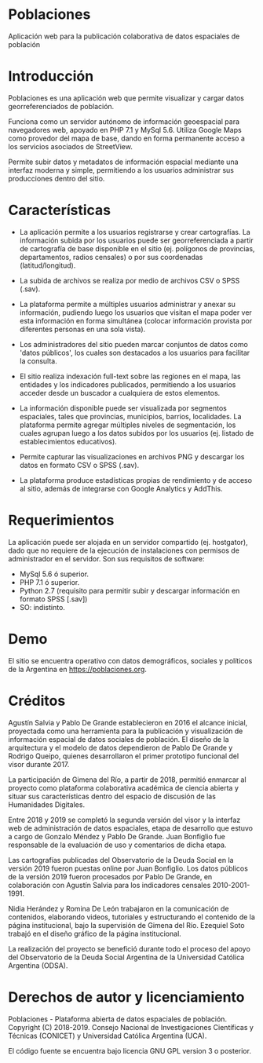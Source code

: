 # Poblaciones
Aplicación web para la publicación colaborativa de datos espaciales de población

# Introducción

Poblaciones es una aplicación web que permite visualizar y cargar datos georreferenciados de población.

Funciona como un servidor autónomo de información geoespacial para navegadores web, apoyado en PHP 7.1 y MySql 5.6. Utiliza Google Maps como provedor del mapa de base, dando en forma permanente acceso a los servicios asociados de StreetView.

Permite subir datos y metadatos de información espacial mediante una interfaz moderna y simple, permitiendo a los usuarios administrar sus producciones dentro del sitio. 

# Características

* La aplicación permite a los usuarios registrarse y crear cartografías. La información subida por los usuarios puede ser georreferenciada a partir de cartografía de base disponible en el sitio (ej. polígonos de provincias, departamentos, radios censales) o por sus coordenadas (latitud/longitud).

* La subida de archivos se realiza por medio de archivos CSV o SPSS (.sav).

* La plataforma permite a múltiples usuarios administrar y anexar su información, pudiendo luego los usuarios que visitan el mapa poder ver esta información en forma simultánea (colocar información provista por diferentes personas en una sola vista). 

* Los administradores del sitio pueden marcar conjuntos de datos como 'datos públicos', los cuales son destacados a los usuarios para facilitar la consulta.

* El sitio realiza indexación full-text sobre las regiones en el mapa, las entidades y los indicadores publicados, permitiendo a los usuarios acceder desde un buscador a cualquiera de estos elementos. 

* La información disponible puede ser visualizada por segmentos espaciales, tales que provincias, municipios, barrios, localidades. La plataforma permite agregar múltiples niveles de segmentación, los cuales agrupan luego a los datos subidos por los usuarios (ej. listado de establecimientos educativos).

* Permite capturar las visualizaciones en archivos PNG y descargar los datos en formato CSV o SPSS (.sav).

* La plataforma produce estadísticas propias de rendimiento y de acceso al sitio, además de integrarse con Google Analytics y AddThis.

# Requerimientos

La aplicación puede ser alojada en un servidor compartido (ej. hostgator), dado que no requiere de la ejecución de instalaciones con permisos de administrador en el servidor. Son sus requisitos de software:

- MySql 5.6 ó superior.
- PHP 7.1 ó superior.
- Python 2.7 (requisito para permitir subir y descargar información en formato SPSS [.sav])
- SO: indistinto.

# Demo

El sitio se encuentra operativo con datos demográficos, sociales y políticos de la Argentina en https://poblaciones.org.

# Créditos

Agustín Salvia y Pablo De Grande establecieron en 2016 el alcance inicial, proyectada como una herramienta para la publicación y visualización de información espacial de datos sociales de población. 
El diseño de la arquitectura y el modelo de datos dependieron de Pablo De Grande y Rodrigo Queipo, quienes desarrollaron el primer prototipo funcional del visor durante 2017. 

La participación de Gimena del Río, a partir de 2018, permitió enmarcar al proyecto como plataforma colaborativa académica de ciencia abierta y situar sus características dentro del espacio de discusión de las Humanidades Digitales. 

Entre 2018 y 2019 se completó la segunda versión del visor y la interfaz web de administración de datos espaciales, etapa de desarrollo que estuvo a cargo de Gonzalo Méndez y Pablo De Grande. Juan Bonfiglio fue responsable de la evaluación de uso y comentarios de dicha etapa.

Las cartografías publicadas del Observatorio de la Deuda Social en la versión 2019 fueron puestas online por Juan Bonfiglio. Los datos públicos de la versión 2019 fueron procesados por Pablo De Grande, en colaboración con Agustín Salvia para los indicadores censales 2010-2001-1991.

Nidia Herández y Romina De León trabajaron en la comunicación de contenidos, elaborando videos, tutoriales y estructurando el contenido de la página institucional, bajo la supervisión de Gimena del Río. Ezequiel Soto trabajó en el diseño gráfico de la página institucional.

La realización del proyecto se benefició durante todo el proceso del apoyo del Observatorio de la Deuda Social Argentina de la Universidad Católica Argentina (ODSA).

# Derechos de autor y licenciamiento
Poblaciones - Plataforma abierta de datos espaciales de población.
Copyright (C) 2018-2019. Consejo Nacional de Investigaciones Científicas y Técnicas (CONICET) y Universidad Católica Argentina (UCA).

El código fuente se encuentra bajo licencia GNU GPL version 3 o posterior.

